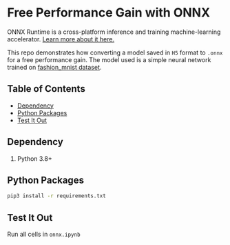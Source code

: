 # Free Performance Gain with ONNX <!-- omit in toc -->

ONNX Runtime is a cross-platform inference and training machine-learning accelerator. [Learn more about it here.](https://onnx.ai/)

This repo demonstrates how converting a model saved in `H5` format to `.onnx` for a free performance gain. The model used is a simple neural network trained on [fashion_mnist dataset](https://www.tensorflow.org/api_docs/python/tf/keras/datasets/fashion_mnist/load_data).

## Table of Contents <!-- omit in toc -->

- [Dependency](#dependency)
- [Python Packages](#python-packages)
- [Test It Out](#test-it-out)

## Dependency

1. Python 3.8+

## Python Packages

```bash
pip3 install -r requirements.txt
```

## Test It Out

Run all cells in `onnx.ipynb`
